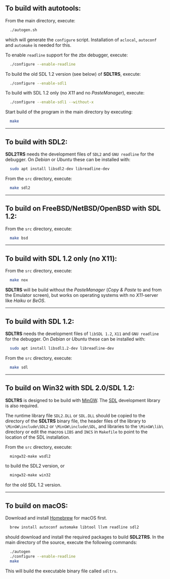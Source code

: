 To build with autotools:
------------------------

From the main directory, execute:
```sh
  ./autogen.sh
```
which will generate the `configure` script. Installation of `aclocal`,
`autoconf` and `automake` is needed for this.

To enable `readline` support for the zbx debugger, execute:
```sh
  ./configure --enable-readline
```
To build the old SDL 1.2 version (see below) of **SDLTRS**, execute:
```sh
  ./configure --enable-sdl1
```
To build with SDL 1.2 only (no *X11* and no *PasteManager*), execute:
```sh
  ./configure --enable-sdl1 --without-x
```
Start build of the program in the main directory by executing:
```sh
  make
```

---

To build with SDL2:
-------------------

**SDL2TRS** needs the development files of `SDL2` and `GNU readline`
for the debugger. On *Debian* or *Ubuntu* these can be installed with:
```sh
  sudo apt install libsdl2-dev libreadline-dev
```
From the `src` directory, execute:
```sh
  make sdl2
```

---

To build on FreeBSD/NetBSD/OpenBSD with SDL 1.2:
------------------------------------------------

From the `src` directory, execute:
```sh
  make bsd
```

---

To build with SDL 1.2 only (no X11):
------------------------------------

From the `src` directory, execute:
```sh
  make nox
```
**SDLTRS** will be build without the *PasteManager* (*Copy & Paste* to
and from the Emulator screen), but works on operating systems with no
*X11*-server like *Haiku* or *BeOS*.

---

To build with SDL 1.2:
----------------------

**SDLTRS** needs the development files of `libSDL 1.2`, `X11` and `GNU
readline` for the debugger. On *Debian* or *Ubuntu* these can be
installed with:
```sh
  sudo apt install libsdl1.2-dev libreadline-dev
```
From the `src` directory, execute:
```sh
  make sdl
```

---

To build on Win32 with SDL 2.0/SDL 1.2:
---------------------------------------

**SDLTRS** is designed to be build with [MinGW]. The [SDL] development
library is also required.

The runtime library file `SDL2.DLL` or `SDL.DLL` should be copied to the
directory of the **SDLTRS** binary file, the header files of the library
to `\MinGW\include\SDL2` or `\MinGW\include\SDL`, and libraries to the
`\MinGW\lib\` directory or edit the macros `LIBS` and `INCS` in `Makefile`
to point to the location of the SDL installation.

From the `src` directory, execute:
```sh
  mingw32-make wsdl2
```
to build the SDL2 version, or
```sh
  mingw32-make win32
```
for the old SDL 1.2 version.

---

To build on macOS:
------------------

Download and install [Homebrew] for macOS first.
```sh
  brew install autoconf automake libtool llvm readline sdl2
```
should download and install the required packages to build **SDL2TRS**.
In the main directory of the source, execute the following commands:
```sh
  ./autogen
  ./configure --enable-readline
  make
```

This will build the executable binary file called `sdltrs`.

[Homebrew]: https://brew.sh
[MinGW]: http://www.mingw.org
[SDL]: https://www.libsdl.org
